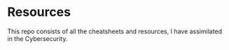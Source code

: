 # Resources
This repo consists of all the cheatsheets and resources, I have assimilated in the Cybersecurity.
